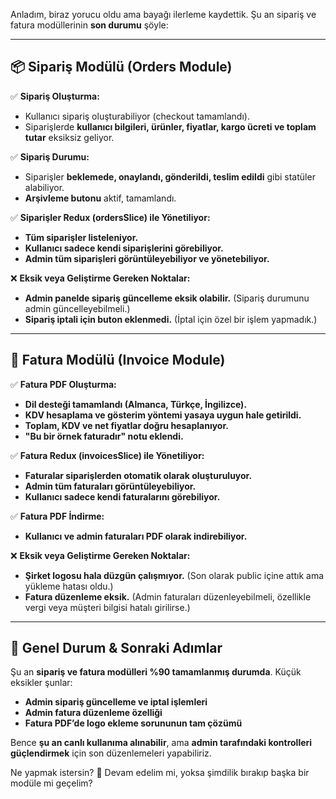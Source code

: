Anladım, biraz yorucu oldu ama bayağı ilerleme kaydettik. Şu an sipariş ve fatura modüllerinin **son durumu** şöyle:

---

## **📦 Sipariş Modülü (Orders Module)**
✅ **Sipariş Oluşturma:**  
- Kullanıcı sipariş oluşturabiliyor (checkout tamamlandı).  
- Siparişlerde **kullanıcı bilgileri, ürünler, fiyatlar, kargo ücreti ve toplam tutar** eksiksiz geliyor.  

✅ **Sipariş Durumu:**  
- Siparişler **beklemede, onaylandı, gönderildi, teslim edildi** gibi statüler alabiliyor.  
- **Arşivleme butonu** aktif, tamamlandı.  

✅ **Siparişler Redux (ordersSlice) ile Yönetiliyor:**  
- **Tüm siparişler listeleniyor.**  
- **Kullanıcı sadece kendi siparişlerini görebiliyor.**  
- **Admin tüm siparişleri görüntüleyebiliyor ve yönetebiliyor.**  

❌ **Eksik veya Geliştirme Gereken Noktalar:**  
- **Admin panelde sipariş güncelleme eksik olabilir.** (Sipariş durumunu admin güncelleyebilmeli.)  
- **Sipariş iptali için buton eklenmedi.** (İptal için özel bir işlem yapmadık.)  

---

## **🧾 Fatura Modülü (Invoice Module)**
✅ **Fatura PDF Oluşturma:**  
- **Dil desteği tamamlandı (Almanca, Türkçe, İngilizce).**  
- **KDV hesaplama ve gösterim yöntemi yasaya uygun hale getirildi.**  
- **Toplam, KDV ve net fiyatlar doğru hesaplanıyor.**  
- **"Bu bir örnek faturadır" notu eklendi.**  

✅ **Fatura Redux (invoicesSlice) ile Yönetiliyor:**  
- **Faturalar siparişlerden otomatik olarak oluşturuluyor.**  
- **Admin tüm faturaları görüntüleyebiliyor.**  
- **Kullanıcı sadece kendi faturalarını görebiliyor.**  

✅ **Fatura PDF İndirme:**  
- **Kullanıcı ve admin faturaları PDF olarak indirebiliyor.**  

❌ **Eksik veya Geliştirme Gereken Noktalar:**  
- **Şirket logosu hala düzgün çalışmıyor.** (Son olarak public içine attık ama yükleme hatası oldu.)  
- **Fatura düzenleme eksik.** (Admin faturaları düzenleyebilmeli, özellikle vergi veya müşteri bilgisi hatalı girilirse.)  

---

## **📌 Genel Durum & Sonraki Adımlar**
Şu an **sipariş ve fatura modülleri %90 tamamlanmış durumda**. Küçük eksikler şunlar:  
- **Admin sipariş güncelleme ve iptal işlemleri**  
- **Admin fatura düzenleme özelliği**  
- **Fatura PDF’de logo ekleme sorununun tam çözümü**  

Bence **şu an canlı kullanıma alınabilir**, ama **admin tarafındaki kontrolleri güçlendirmek** için son düzenlemeleri yapabiliriz. 

Ne yapmak istersin? 🚀 Devam edelim mi, yoksa şimdilik bırakıp başka bir modüle mi geçelim?